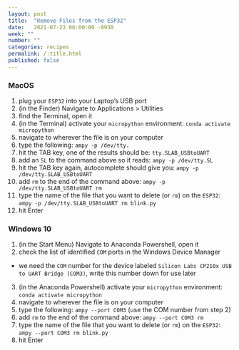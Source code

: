 ```yaml
---
layout: post
title:  "Remove Files from the ESP32"
date:   2021-07-23 06:00:00 -0930
week: ""
number: ""
categories: recipes
permalink: /:title.html
published: false
---
```


### MacOS

1. plug your `ESP32` into your Laptop’s USB port
2. (in the Finder) Navigate to Applications > Utilities
3. find the Terminal, open it
4. (in the Terminal) activate your `micropython` environment: `conda activate micropython`
5. navigate to wherever the file is on your computer
6. type the following: `ampy -p /dev/tty.`
7. hit the TAB key, one of the results should be: `tty.SLAB_USBtoUART`
8. add an `SL` to the command above so it reads: `ampy -p /dev/tty.SL`
9. hit the TAB key again, autocomplete should give you: `ampy -p /dev/tty.SLAB_USBtoUART`
10. add `rm` to the end of the command above: `ampy -p /dev/tty.SLAB_USBtoUART rm`
11. type the name of the file that you want to delete (or `rm`) on the `ESP32`: `ampy -p /dev/tty.SLAB_USBtoUART rm blink.py`
12. hit Enter

### Windows 10

1. (in the Start Menu) Navigate to Anaconda Powershell, open it
2. check the list of identified `COM` ports in the Windows Device Manager
  * we need the `COM` number for the device labeled `Silicon Labs CP210x USB to UART Bridge (COM3)`, write this number down for use later
3. (in the Anaconda Powershell) activate your `micropython` environment: `conda activate micropython`
4. navigate to wherever the file is on your computer
5. type the following: `ampy --port COM3` (use the COM number from step 2)
6. add `rm` to the end of the command above: `ampy --port COM3 rm`
7. type the name of the file that you want to delete (or `rm`) on the `ESP32`: `ampy --port COM3 rm blink.py`
8. hit Enter
